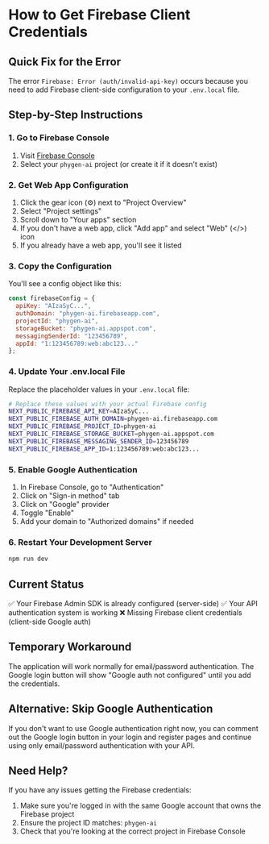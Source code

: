# How to Get Firebase Client Credentials

## Quick Fix for the Error

The error `Firebase: Error (auth/invalid-api-key)` occurs because you need to add Firebase client-side configuration to your `.env.local` file.

## Step-by-Step Instructions

### 1. Go to Firebase Console
1. Visit [Firebase Console](https://console.firebase.google.com/)
2. Select your `phygen-ai` project (or create it if it doesn't exist)

### 2. Get Web App Configuration
1. Click the gear icon (⚙️) next to "Project Overview"
2. Select "Project settings"
3. Scroll down to "Your apps" section
4. If you don't have a web app, click "Add app" and select "Web" (</>) icon
5. If you already have a web app, you'll see it listed

### 3. Copy the Configuration
You'll see a config object like this:
```javascript
const firebaseConfig = {
  apiKey: "AIzaSyC...",
  authDomain: "phygen-ai.firebaseapp.com",
  projectId: "phygen-ai",
  storageBucket: "phygen-ai.appspot.com",
  messagingSenderId: "123456789",
  appId: "1:123456789:web:abc123..."
};
```

### 4. Update Your .env.local File
Replace the placeholder values in your `.env.local` file:

```bash
# Replace these values with your actual Firebase config
NEXT_PUBLIC_FIREBASE_API_KEY=AIzaSyC...
NEXT_PUBLIC_FIREBASE_AUTH_DOMAIN=phygen-ai.firebaseapp.com
NEXT_PUBLIC_FIREBASE_PROJECT_ID=phygen-ai
NEXT_PUBLIC_FIREBASE_STORAGE_BUCKET=phygen-ai.appspot.com
NEXT_PUBLIC_FIREBASE_MESSAGING_SENDER_ID=123456789
NEXT_PUBLIC_FIREBASE_APP_ID=1:123456789:web:abc123...
```

### 5. Enable Google Authentication
1. In Firebase Console, go to "Authentication" 
2. Click on "Sign-in method" tab
3. Click on "Google" provider
4. Toggle "Enable"
5. Add your domain to "Authorized domains" if needed

### 6. Restart Your Development Server
```bash
npm run dev
```

## Current Status

✅ Your Firebase Admin SDK is already configured (server-side)
✅ Your API authentication system is working
❌ Missing Firebase client credentials (client-side Google auth)

## Temporary Workaround

The application will work normally for email/password authentication. The Google login button will show "Google auth not configured" until you add the credentials.

## Alternative: Skip Google Authentication

If you don't want to use Google authentication right now, you can comment out the Google login button in your login and register pages and continue using only email/password authentication with your API.

## Need Help?

If you have any issues getting the Firebase credentials:
1. Make sure you're logged in with the same Google account that owns the Firebase project
2. Ensure the project ID matches: `phygen-ai`
3. Check that you're looking at the correct project in Firebase Console
